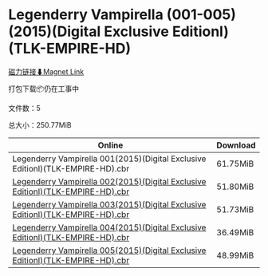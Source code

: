 # Legenderry Vampirella (001-005)(2015)(Digital Exclusive Editionl)(TLK-EMPIRE-HD)

[磁力链接⬇Magnet Link](magnet:?xt=urn:btih:395386e1c6fd309e6eb31cedd9f82b18e7dd0ff1&dn=Legenderry%20Vampirella%20%28001-005%29%282015%29%28Digital%20Exclusive%20Editionl%29%28TLK-EMPIRE-HD%29)

打包下载📦仍在工事中

文件数：5

总大小：250.77MiB

Online | Download
--- | ---
Legenderry Vampirella 001(2015)(Digital Exclusive Editionl)(TLK-EMPIRE-HD).cbr | 61.75MiB
[Legenderry Vampirella 002(2015)(Digital Exclusive Editionl)(TLK-EMPIRE-HD).cbr](https://github.com/alicewish/markdown/blob/master/comic/Legenderry-Vampirella-002-2015-Digital-Exclusive-Editionl-TLK-EMPIRE-HD-cbr.md) | 51.80MiB
[Legenderry Vampirella 003(2015)(Digital Exclusive Editionl)(TLK-EMPIRE-HD).cbr](https://github.com/alicewish/markdown/blob/master/comic/Legenderry-Vampirella-003-2015-Digital-Exclusive-Editionl-TLK-EMPIRE-HD-cbr.md) | 51.73MiB
[Legenderry Vampirella 004(2015)(Digital Exclusive Editionl)(TLK-EMPIRE-HD).cbr](https://github.com/alicewish/markdown/blob/master/comic/Legenderry-Vampirella-004-2015-Digital-Exclusive-Editionl-TLK-EMPIRE-HD-cbr.md) | 36.49MiB
[Legenderry Vampirella 005(2015)(Digital Exclusive Editionl)(TLK-EMPIRE-HD).cbr](https://github.com/alicewish/markdown/blob/master/comic/Legenderry-Vampirella-005-2015-Digital-Exclusive-Editionl-TLK-EMPIRE-HD-cbr.md) | 48.99MiB